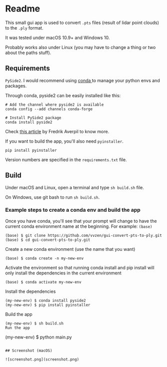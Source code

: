 # Readme

This small gui app is used to convert `.pts` files (result of lidar point clouds) to the `.ply` format.

It was tested under macOS 10.9+ and Windows 10.

Probably works also under Linux (you may have to change a thing or two about the paths stuff).

## Requirements

`PySide2`. I would recommend using [conda ](https://conda.io/en/latest/miniconda.html) to manage your python envs and packages.

Through conda, pyside2 can be easily installed like this:

```
# Add the channel where pyside2 is available
conda config --add channels conda-forge

# Install PySide2 package
conda install pyside2

```

Check [this article](https://fredrikaverpil.github.io/2017/08/28/pyside2-easy-install/) by Fredrik Averpil to know more.

If you want to build the app, you'll also need `pyinstaller`.

```
pip install pyinstaller
```

Version numbers are specified in the `requirements.txt` file.

## Build

Under macOS and Linux, open a terminal and type `sh build.sh` file.

On Windows, use git bash to run `sh build.sh`.

### Example steps to create a conda env and build the app
Once you have conda, you'll see that your prompt will change to have the current conda environment name at the beginning.
For example: `(base)`

```
(base) $ git clone https://github.com/vvzen/gui-convert-pts-to-ply.git
(base) $ cd gui-convert-pts-to-ply.git
```
Create a new conda environment (use the name that you want)
```
(base) $ conda create -n my-new-env
```
Activate the environment so that running conda install and pip install will
only install the dependencies in the current environment
```
(base) $ conda activate my-new-env
```
Install the dependencies
```
(my-new-env) $ conda install pyside2
(my-new-env) $ pip install pyinstaller
```
Build the app
```
(my-new-env) $ sh build.sh
Run the app
```
(my-new-env) $ python main.py
```

## Screenshot (macOS)

![screenshot.png](screenshot.png)

